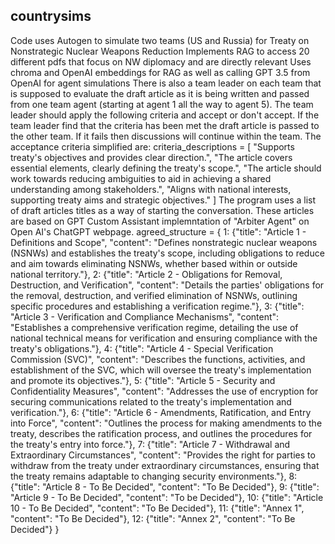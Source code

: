 ## countrysims
Code uses Autogen to simulate two teams (US and Russia) for Treaty on Nonstrategic Nuclear Weapons Reduction
Implements RAG to access 20 different pdfs that focus on NW diplomacy and are directly relevant
Uses chroma and OpenAI embeddings for RAG as well as calling GPT 3.5 from OpenAI for agent simulations
There is also a team leader on each team that is supposed to evaluate the draft article as it is being written and passed from one team agent (starting at agent 1 all the way to agent 5). The team leader should apply the following criteria and accept or don't accept. If the team leader find that the criteria has been met the draft article is passed to the other team. If it fails then discussions will continue within the team.
The acceptance criteria simplified are:
criteria_descriptions = [
            "Supports treaty's objectives and provides clear direction.",
            "The article covers essential elements, clearly defining the treaty's scope.",
            "The article should work towards reducing ambiguities to aid in achieving a shared understanding among stakeholders.",
            "Aligns with national interests, supporting treaty aims and strategic objectives."
        ]
The program uses a list of draft articles titles as a way of starting the conversation. These articles are based on GPT Custom Assistant implemntation of "Arbiter Agent" on Open AI's ChatGPT webpage. 
agreed_structure = {
    1: {"title": "Article 1 - Definitions and Scope", "content": "Defines nonstrategic nuclear weapons (NSNWs) and establishes the treaty's scope, including obligations to reduce and aim towards eliminating NSNWs, whether based within or outside national territory."},
    2: {"title": "Article 2 - Obligations for Removal, Destruction, and Verification", "content": "Details the parties' obligations for the removal, destruction, and verified elimination of NSNWs, outlining specific procedures and establishing a verification regime."},
    3: {"title": "Article 3 - Verification and Compliance Mechanisms", "content": "Establishes a comprehensive verification regime, detailing the use of national technical means for verification and ensuring compliance with the treaty's obligations."},
    4: {"title": "Article 4 - Special Verification Commission (SVC)", "content": "Describes the functions, activities, and establishment of the SVC, which will oversee the treaty's implementation and promote its objectives."},
    5: {"title": "Article 5 - Security and Confidentiality Measures", "content": "Addresses the use of encryption for securing communications related to the treaty's implementation and verification."},
    6: {"title": "Article 6 - Amendments, Ratification, and Entry into Force", "content": "Outlines the process for making amendments to the treaty, describes the ratification process, and outlines the procedures for the treaty's entry into force."},
    7: {"title": "Article 7 - Withdrawal and Extraordinary Circumstances", "content": "Provides the right for parties to withdraw from the treaty under extraordinary circumstances, ensuring that the treaty remains adaptable to changing security environments."},
    8: {"title": "Article 8 - To Be Decided", "content": "To Be Decided"},
    9: {"title": "Article 9 - To Be Decided", "content": "To be Decided"},
    10: {"title": "Article 10 - To Be Decided", "content": "To Be Decided"},
    11: {"title": "Annex 1", "content": "To Be Decided"},
    12: {"title": "Annex 2", "content": "To Be Decided"}
}
